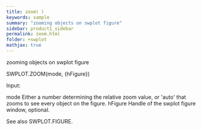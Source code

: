 ```yaml
---
title: zoom( )
keywords: sample
summary: "zooming objects on swplot figure"
sidebar: product1_sidebar
permalink: zoom.html
folder: +swplot
mathjax: true
---
```

  zooming objects on swplot figure
 
  SWPLOT.ZOOM(mode, {hFigure})
 
  Input:
 
  mode      Either a number determining the relative zoom value, or 'auto'
            that zooms to see every object on the figure.
  hFigure   Handle of the swplot figure window, optional.
 
  See also SWPLOT.FIGURE.
 
